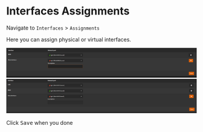 # Interfaces Assignments

Navigate to `Interfaces` > `Assignments`

Here you can assign physical or virtual interfaces.

![opnsense-interfaces-assignments1](img/opnsense-interfaces-assignments1.png)
![opnsense-interfaces-assignments2](img/opnsense-interfaces-assignments2.png)

Click <kbd>Save</kbd> when you done
